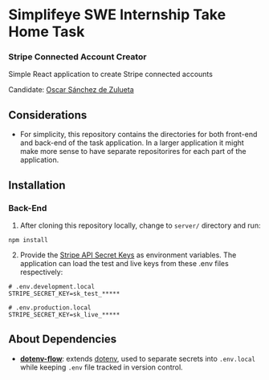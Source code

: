 # Simplifeye SWE Internship Take Home Task
### Stripe Connected Account Creator
Simple React application to create Stripe connected accounts

Candidate: [Oscar Sánchez de Zulueta](https://github.com/osadezu)

## Considerations

- For simplicity, this repository contains the directories for both front-end and back-end of the task application. In a larger application it might make more sense to have separate repositorires for each part of the application.

## Installation
### Back-End
1. After cloning this repository locally, change to `server/` directory and run:

```
npm install
```

2. Provide the [Stripe API Secret Keys](https://dashboard.stripe.com/apikeys) as environment variables. The application can load the test and live keys from these .env files respectively:

```
# .env.development.local
STRIPE_SECRET_KEY=sk_test_*****

# .env.production.local
STRIPE_SECRET_KEY=sk_live_*****
```


## About Dependencies

- **[dotenv-flow](https://github.com/kerimdzhanov/dotenv-flow)**: extends [dotenv](https://github.com/motdotla/dotenv), used to separate secrets into `.env.local` while keeping `.env` file tracked in version control.

